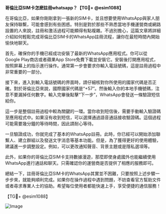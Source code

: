 **哥倫比亞SIM卡怎麽註冊whatsapp？【TG💪+ @esim1088】**

在哥倫比亞，如果你剛剛拿到一張新的SIM卡，並且想要使用WhatsApp與家人朋友保持聯繫，可能會感到有些困惑。特別是對於那些不熟悉當地手機運營商或網路設置的人來說，註冊和激活過程可能顯得有點複雜。不過別擔心，這篇文章將詳細介紹如何輕鬆完成哥倫比亞SIM卡的WhatsApp註冊流程，讓你在最短時間內開始愉快地聊天。

首先，確保你的手機已經成功安裝了最新的WhatsApp應用程式。你可以從Google Play商店或者蘋果App Store免費下載並安裝它。安裝後打開應用程式，按照屏幕上的指示進行操作。通常第一步會要求你輸入電話號碼，這是註冊過程中非常重要的一部分。

接下來，進入到輸入電話號碼的界面時，請仔細核對你所使用的國家代碼是否正確。對於哥倫比亞來說，國際國家代碼是“+57”。然後輸入你的本地手機號碼，注意不要漏掉任何數字。輸入完畢後點擊“下一步”，WhatsApp會發送一條驗證短信給你。

這一步是整個註冊過程中較為關鍵的一環。當你收到短信後，需要手動輸入驗證碼至應用程式中。如果沒有收到短信，可以選擇通過語音通話接收驗證碼。這個過程可能需要幾分鐘的等待時間，因此請耐心等待。

一旦驗證成功，你就完成了基本的WhatsApp註冊。此時，你已經可以開始添加聯繫人、建立群組以及發送文字消息等基本功能。但是，為了獲得更好的使用體驗，建議進一步調整設定。例如，可以更改通知聲音、背景主題或是隱私選項等。

此外，如果你的哥倫比亞SIM卡支持數據漫遊，那麼即使身處國外也能繼續使用WhatsApp進行通話和聊天。只需確認你的運營商是否提供了相應的服務即可。

總結一下，註冊哥倫比亞SIM卡的WhatsApp其實並不困難，只要按照上述步驟一步步來，就能夠順利完成。如果你在操作過程中遇到問題，不妨查看官方幫助文件或者尋求專業人士的協助。希望每位使用者都能快速上手，享受便捷的通信服務！

【TG💪+ @esim1088】

![Image](https://i.postimg.cc/4NQfJmqS/Snipaste-2025-05-13-00-14-12.png)